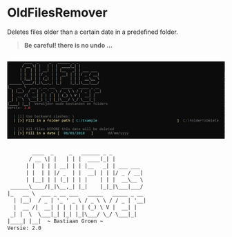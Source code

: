 
# OldFilesRemover

Deletes files older than a certain date in a predefined folder.  
> **Be careful! there is no undo ...**
 
 ![screenshot of console](/images/screenshot.png)
 ---
```asciiart
        ____  _     _   ______ _ _
       / __ \| |   | | |  ____(_| |
      | |  | | | __| | | |__   _| | ___ ___
      | |  | | |/ _  | |  __| | | |/ _ / __|
      | |__| | | (_| | | |    | | |  __\__ \
 ______\____/|_|\__,_| |_|    |_|_|\___|___/
|_   __ \  ___ _ __ ___   _____   _____ _ __
  | |__)  / _ | '_ ' _ \ / _ \ \ / / _ | '__|
  |  __ /|  __| | | | | | (_) \ V |  __| |
 _| |  \  \___|_| |_| |_|\___/ \_/ \___|_|
|____| |__|  ~ Bastiaan Groen ~
Versie: 2.0
```
